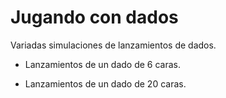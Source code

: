 # Jugando con dados
Variadas simulaciones de lanzamientos de dados.

* Lanzamientos de un dado de 6 caras.

* Lanzamientos de un dado de 20 caras.
